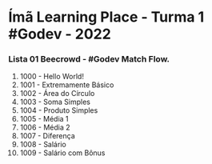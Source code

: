 # Ímã Learning Place - Turma 1 #Godev - 2022

### Lista 01 Beecrowd - #Godev Match Flow.

1. 1000 - Hello World!
2. 1001 - Extremamente Básico
3. 1002 - Área do Círculo
4. 1003 - Soma Simples
5. 1004 - Produto Simples
6. 1005 - Média 1
7. 1006 - Média 2
8. 1007 - Diferença
9. 1008 - Salário
10. 1009 - Salário com Bônus
